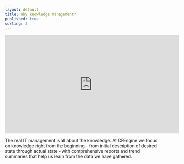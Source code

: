 ```yaml
---
layout: default
title: Why knowledge management?
published: true
sorting: 3
---
```


<iframe width="560" height="315" src="https://www.youtube.com/embed/kL6ztUhNLwA" frameborder="0" allow="accelerometer; autoplay; clipboard-write; encrypted-media; gyroscope; picture-in-picture" allowfullscreen></iframe>

The real IT management is all about the knowledge. At CFEngine we focus on knowledge right from the beginning - from initial description of desired state through actual state - with comprehensive reports and trend summaries that help us learn from the data we have gathered.
